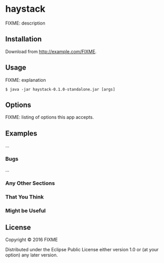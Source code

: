 # haystack

FIXME: description

## Installation

Download from http://example.com/FIXME.

## Usage

FIXME: explanation

    $ java -jar haystack-0.1.0-standalone.jar [args]

## Options

FIXME: listing of options this app accepts.

## Examples

...

### Bugs

...

### Any Other Sections
### That You Think
### Might be Useful

## License

Copyright © 2016 FIXME

Distributed under the Eclipse Public License either version 1.0 or (at
your option) any later version.
